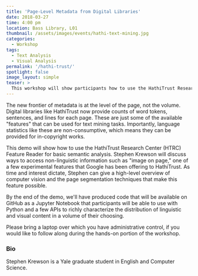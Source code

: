 ```yaml
---
title: 'Page-Level Metadata from Digital Libraries'
date: 2018-03-27
time: 4:00 pm
location: Bass Library, L01
thumbnail: /assets/images/events/hathi-text-mining.jpg
categories:
  - Workshop
tags:
  - Text Analysis
  - Visual Analysis
permalink: '/hathi-trust/'
spotlight: false
image_layout: simple
teaser: >
  This workshop will show participants how to use the HathiTrust Research Center (HTRC) Feature Reader to conduct semantic analysis.
---
```

The new frontier of metadata is at the level of the page, not the volume. Digital libraries like HathiTrust now provide counts of word tokens, sentences, and lines for each page. These are just some of the available "features" that can be used for text mining tasks. Importantly, language statistics like these are non-consumptive, which means they can be provided for in-copyright works. 

This demo will show how to use the HathiTrust Research Center (HTRC) Feature Reader for basic semantic analysis. Stephen Krewson will discuss ways to access non-linguistic information such as "image on page," one of a few experimental features that Google has been offering to HathiTrust. As time and interest dictate, Stephen can give a high-level overview of computer vision and the page segmentation techniques that make this feature possible. 

By the end of the demo, we'll have produced code that will be available on GitHub as a Jupyter Notebook that participants will be able to use with Python and a few APIs to richly characterize the distribution of linguistic and visual content in a volume of their choosing.

Please bring a laptop over which you have administrative control, if you would like to follow along during the hands-on portion of the workshop. 

### Bio
Stephen Krewson is a Yale graduate student in English and Computer Science.